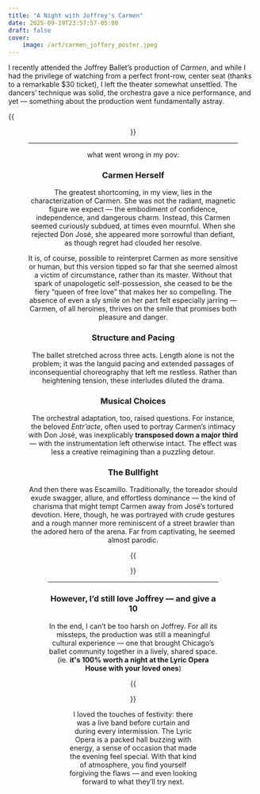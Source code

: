 ```yaml
---
title: "A Night with Joffrey's Carmen"
date: 2025-09-19T23:57:57-05:00
draft: false
cover: 
    image: /art/carmen_joffery_poster.jpeg
---
```


I recently attended the Joffrey Ballet’s production of *Carmen*, and while I had the privilege of watching from a perfect front-row, center seat (thanks to a remarkable $30 ticket), I left the theater somewhat unsettled. The dancers’ technique was solid, the orchestra gave a nice performance, and yet — something about the production went fundamentally astray.

{{<figure align="center" src="/art/carmen_joffery_poster.jpeg" caption="" width="100%">}}

---

what went wrong in my pov:

### Carmen Herself

The greatest shortcoming, in my view, lies in the characterization of Carmen. She was not the radiant, magnetic figure we expect — the embodiment of confidence, independence, and dangerous charm. Instead, this Carmen seemed curiously subdued, at times even mournful. When she rejected Don José, she appeared more sorrowful than defiant, as though regret had clouded her resolve.

It is, of course, possible to reinterpret Carmen as more sensitive or human, but this version tipped so far that she seemed almost a victim of circumstance, rather than its master. Without that spark of unapologetic self-possession, she ceased to be the fiery “queen of free love” that makes her so compelling. The absence of even a sly smile on her part felt especially jarring — Carmen, of all heroines, thrives on the smile that promises both pleasure and danger.

### Structure and Pacing

The ballet stretched across three acts. Length alone is not the problem; it was the languid pacing and extended passages of inconsequential choreography that left me restless. Rather than heightening tension, these interludes diluted the drama.

### Musical Choices

The orchestral adaptation, too, raised questions. For instance, the beloved *Entr’acte*, often used to portray Carmen’s intimacy with Don José, was inexplicably **transposed down a major third** — with the instrumentation left otherwise intact. The effect was less a creative reimagining than a puzzling detour.

### The Bullfight

And then there was Escamillo. Traditionally, the toreador should exude swagger, allure, and effortless dominance — the kind of charisma that might tempt Carmen away from José’s tortured devotion. Here, though, he was portrayed with crude gestures and a rough manner more reminiscent of a street brawler than the adored hero of the arena. Far from captivating, he seemed almost parodic.

{{<figure align="center" src="/art/carmen_bow.jpeg" caption="" width="100%">}}

---

### However, I’d still love Joffrey — and give a 10

In the end, I can’t be too harsh on Joffrey. For all its missteps, the production was still a meaningful cultural experience — one that brought Chicago’s ballet community together in a lively, shared space. (ie. **it's 100% worth a night at the Lyric Opera House with your loved ones**)

{{<figure align="center" src="/art/carmen_preconcert.jpeg" caption="The Carmen-inspired sangria at intermission was delightful!" width="100%">}}

I loved the touches of festivity: there was a live band before curtain and during every intermission. The Lyric Opera is a packed hall buzzing with energy, a sense of occasion that made the evening feel special. With that kind of atmosphere, you find yourself forgiving the flaws — and even looking forward to what they’ll try next.
